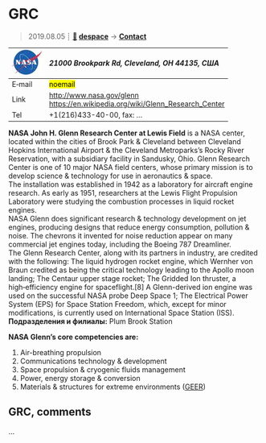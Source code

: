 # GRC
> 2019.08.05 ┊ **[🚀](../index/index.md) [despace](index.md)** → **[Contact](contact.md)**

|[![](f/contact/g/grc_logo1_thumb.jpg)](f/contact/g/grc_logo1.png)|*21000 Brookpark Rd, Cleveland, OH 44135, США*|
|:--|:--|
|E‑mail| <mark>noemail</mark> |
|Link| <http://www.nasa.gov/glenn><br> <https://en.wikipedia.org/wiki/Glenn_Research_Center> |
|Tel| +1(216)433-40-00, fax: … |

**NASA John H. Glenn Research Center at Lewis Field** is a NASA center, located within the cities of Brook Park & Cleveland between Cleveland Hopkins International Airport & the Cleveland Metroparks’s Rocky River Reservation, with a subsidiary facility in Sandusky, Ohio. Glenn Research Center is one of 10 major NASA field centers, whose primary mission is to develop science & technology for use in aeronautics & space.  
The installation was established in 1942 as a laboratory for aircraft engine research. As early as 1951, researchers at the Lewis Flight Propulsion Laboratory were studying the combustion processes in liquid rocket engines.  
NASA Glenn does significant research & technology development on jet engines, producing designs that reduce energy consumption, pollution & noise. The chevrons it invented for noise reduction appear on many commercial jet engines today, including the Boeing 787 Dreamliner.  
The Glenn Research Center, along with its partners in industry, are credited with the following: The liquid hydrogen rocket engine, which Wernher von Braun credited as being the critical technology leading to the Apollo moon landing; The Centaur upper stage rocket; The Gridded Ion thruster, a high‑efficiency engine for spaceflight.[8] A Glenn-derived ion engine was used on the successful NASA probe Deep Space 1; The Electrical Power System (EPS) for Space Station Freedom, which, except for minor modifications, is currently used on International Space Station (ISS).  
**Подразделения и филиалы:** Plum Brook Station

**NASA Glenn’s core competencies are:**

   1. Air-breathing propulsion
   1. Communications technology & development
   1. Space propulsion & cryogenic fluids management
   1. Power, energy storage & conversion
   1. Materials & structures for extreme environments ([GEER](geer.md))


<p style="page-break-after:always"> </p>

## GRC, comments

…
